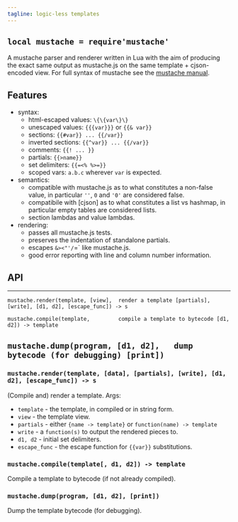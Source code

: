 ```yaml
---
tagline: logic-less templates
---
```


## `local mustache = require'mustache'`

A mustache parser and renderer written in Lua with the aim of producing the
exact same output as mustache.js on the same template + cjson-encoded view.
For full syntax of mustache see the
[mustache manual](https://mustache.github.io/mustache.5.html).

## Features

* syntax:
	* html-escaped values: `\{\{var\}\}`
	* unescaped values: `{{{var}}}` or `{{& var}}`
	* sections: `{{#var}} ... {{/var}}`
	* inverted sections: `{{^var}} ... {{/var}}`
	* comments: `{{! ... }}`
	* partials: `{{>name}}`
	* set delimiters: `{{=<% %>=}}`
	* scoped vars: `a.b.c` wherever `var` is expected.
* semantics:
	* compatible with mustache.js as to what constitutes a non-false value,
	in particular `''`, `0` and `'0'` are considered false.
	* compatibile with [cjson] as to what constitutes a list vs hashmap,
	in particular empty tables are considered lists.
	* section lambdas and value lambdas.
* rendering:
	* passes all mustache.js tests.
	* preserves the indentation of standalone partials.
	* escapes `&><"'/`=` like mustache.js.
	* good error reporting with line and column number information.


## API

----------------------------------- ------------------------------------------
`mustache.render(template, [view],  render a template
    [partials], [write], [d1, d2],
    [escape_func]) -> s`

`mustache.compile(template,         compile a template to bytecode
    [d1, d2]) -> template`

`mustache.dump(program, [d1, d2],   dump bytecode (for debugging)
    [print])`
------------------------------------------------------------------------------


### `mustache.render(template, [data], [partials], [write], [d1, d2], [escape_func]) -> s`

(Compile and) render a template. Args:

  * `template` - the template, in compiled or in string form.
  * `view` - the template view.
  * `partials` - either `{name -> template}` or `function(name) -> template`
  * `write` - a `function(s)` to output the rendered pieces to.
  * `d1, d2` - initial set delimiters.
  * `escape_func` - the escape function for `{{var}}` substitutions.

### `mustache.compile(template[, d1, d2]) -> template`

Compile a template to bytecode (if not already compiled).

### `mustache.dump(program, [d1, d2], [print])`

Dump the template bytecode (for debugging).

